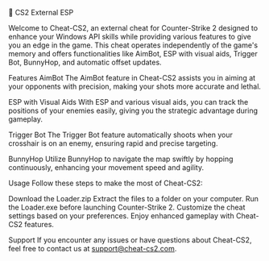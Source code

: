 🎡 CS2 External ESP

Welcome to Cheat-CS2, an external cheat for Counter-Strike 2 designed to enhance your Windows API skills while providing various features to give you an edge in the game. This cheat operates independently of the game's memory and offers functionalities like AimBot, ESP with visual aids, Trigger Bot, BunnyHop, and automatic offset updates.

Features
AimBot
The AimBot feature in Cheat-CS2 assists you in aiming at your opponents with precision, making your shots more accurate and lethal.

ESP with Visual Aids
With ESP and various visual aids, you can track the positions of your enemies easily, giving you the strategic advantage during gameplay.

Trigger Bot
The Trigger Bot feature automatically shoots when your crosshair is on an enemy, ensuring rapid and precise targeting.

BunnyHop
Utilize BunnyHop to navigate the map swiftly by hopping continuously, enhancing your movement speed and agility.


Usage
Follow these steps to make the most of Cheat-CS2:

Download the Loader.zip
Extract the files to a folder on your computer.
Run the Loader.exe before launching Counter-Strike 2.
Customize the cheat settings based on your preferences.
Enjoy enhanced gameplay with Cheat-CS2 features.


Support
If you encounter any issues or have questions about Cheat-CS2, feel free to contact us at support@cheat-cs2.com.



